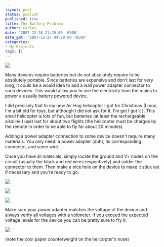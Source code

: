 ```yaml
---
layout: post
status: publish
published: true
title: The Battery Problem
author: carlos
date: '2007-12-26 21:20:00 -0500'
date_gmt: '2007-12-27 04:20:00 -0500'
categories:
- My Projects
tags: []
---
```

[![](http://1.bp.blogspot.com/_940DBYqYeYo/R3M4BE-zQ4I/AAAAAAAAAhc/BA6a8o_Fb5M/s320/ss850292.jpg)](http://1.bp.blogspot.com/_940DBYqYeYo/R3M4BE-zQ4I/AAAAAAAAAhc/BA6a8o_Fb5M/s1600-h/ss850292.jpg)

Many devices require batteries but do not absolutely require to be absolutely portable. Since batteries are expensive and don't last for very long, 
it could be a would idea to add a wall power adapter connector to such devices. This would allow you to use the electricity from the mains to power a usually battery powered device.

I did precisely that to my new Air Hog helicopter I got for Christmas (I now, I'm a bit old for toys, but although I did not ask for it, I'm got I got it ). This small helicopter is lots of fun, but batteries (at least the rechargeable alkaline I use) last for about two flights (the helicopter must be charges by the remote in order to be able to fly for about 20 minutes).

Adding a power adapter connection to some device doesn't require many materials. You only need: a power adapter (duh), its corresponding connector, and some wire.

Once you have all materials, simply locate the ground and V+ nodes on the circuit (usually the black and red wires respectively) and solder the connector to them. Then make a nice hole on the device to make it stick out if necessary and you're ready to go.

[![](http://4.bp.blogspot.com/_940DBYqYeYo/R3M3_0-zQ1I/AAAAAAAAAhE/dBrdoRf6sdg/s320/ss850276.jpg)](http://4.bp.blogspot.com/_940DBYqYeYo/R3M3_0-zQ1I/AAAAAAAAAhE/dBrdoRf6sdg/s1600-h/ss850276.jpg)

[![](http://2.bp.blogspot.com/_940DBYqYeYo/R3M4AU-zQ2I/AAAAAAAAAhM/k6n7jIB6WZQ/s320/ss850281.jpg)](http://2.bp.blogspot.com/_940DBYqYeYo/R3M4AU-zQ2I/AAAAAAAAAhM/k6n7jIB6WZQ/s1600-h/ss850281.jpg)

[![](http://4.bp.blogspot.com/_940DBYqYeYo/R3M4A0-zQ3I/AAAAAAAAAhU/1HSPueIOJLY/s320/ss850282.jpg)](http://4.bp.blogspot.com/_940DBYqYeYo/R3M4A0-zQ3I/AAAAAAAAAhU/1HSPueIOJLY/s1600-h/ss850282.jpg)

Make sure your power adapter matches the voltage of the device and always verify all voltages with a voltmeter. If you exceed the expected voltage levels for the device you can be pretty sure to fry it.

[![](http://2.bp.blogspot.com/_940DBYqYeYo/R3M4BU-zQ5I/AAAAAAAAAhk/TEp4aQ-LCAA/s320/ss850298.jpg)](http://2.bp.blogspot.com/_940DBYqYeYo/R3M4BU-zQ5I/AAAAAAAAAhk/TEp4aQ-LCAA/s1600-h/ss850298.jpg)

(note the cool paper counterweight on the helicopter's nose)